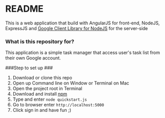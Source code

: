 # README #

This is a web application that build with AngularJS for front-end, NodeJS, ExpressJS and 
[Google Client Library for NodeJS](https://developers.google.com/google-apps/tasks/)  for the server-side
### What is this repository for? ###

This application is a simple task manager that access user's task list from their own Google account. 

###Step to set up ###

1. Download or clone this repo
2. Open up Command line on Window or Terminal on Mac
3. Open the project root in Terminal
4. Download and install [npm](https://nodejs.org/en/)
5. Type and enter `node quickstart.js`
6. Go to browser enter `http://localhost:5000`
7. Click sign in and have fun ;)
